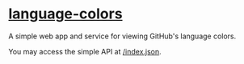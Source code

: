 [language-colors](http://language-colors.herokuapp.com)
===============
A simple web app and service for viewing GitHub's language colors.

You may access the simple API at
[/index.json](http://language-colors.herokuapp.com/index.json).

